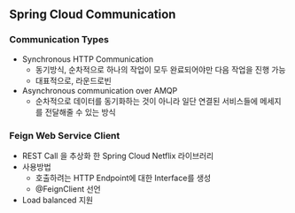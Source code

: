 ## Spring Cloud Communication

### Communication Types

- Synchronous HTTP Communication
  - 동기방식, 순차적으로 하나의 작업이 모두 완료되어야만 다음 작업을 진행 가능
  - 대표적으로, 라운드로빈
- Asynchronous communication over AMQP
  - 순차적으로 데이터를 동기화하는 것이 아니라 일단 연결된 서비스들에 메세지를 전달해줄 수 있는 방식

### Feign Web Service Client

- REST Call 을 추상화 한 Spring Cloud Netflix 라이브러리
- 사용방법
  - 호출하려는 HTTP Endpoint에 대한 Interface를 생성
  - @FeignClient 선언
- Load balanced 지원
